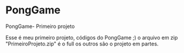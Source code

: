 # PongGame
PongGame- Primeiro projeto

Esse é meu primeiro projeto, códigos do PongGame ;)
o arquivo em zip "PrimeiroProjeto.zip" é o full
os outros são o projeto em partes.
